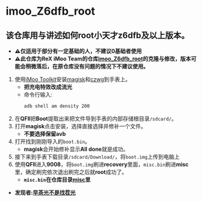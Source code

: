 # imoo_Z6dfb_root
## 该仓库用与讲述如何root小天才z6dfb及以上版本。

- **⚠仅适用于部分有一定基础的人，不建议0基础者使用**
- **⚠此仓库为ReX iMoo Team的仓库[imoo_Z6dfb_root](https://github.com/ReX-iMoo-Team/imoo_Z6dfb_root/)的克隆与修改，版本可能会稍微落后，在原仓库没有问题的情况下不建议使用。**

1. 使用[iMoo Toolkit](https://github.com/ReX-iMoo-Team/iMoo-Toolkit)安装[magisk](https://github.com/topjohnwu/Magisk/releases/tag/v23.0)和[czwg](https://github.com/ReX-iMoo-Team/imoo_Z6dfb_root/tree/main/apks/czwg_145984.apk)到手表上。
   - **把充电特效改成流光**
   - 命令行输入: 
       ```sh
       adb shell am density 200
       ```
2. 在**QFIl**把**Boot**提取出来把文件导到手表的内部存储根目录`/sdcard/`。
3. 打开**magisk**点击安装，选择直接选择并修补一个文件。
   - **不要选择保留avb**
4. 打开找到刚刚导入的`boot.bin`。
   - **magisk**会开始修补显示**All done**就是成功。
5. 接下来到手表下载目录`/sdcard/Download/`，将`boot.img`上传到电脑上
6. 使用**QFIl**进入**9008**，将`boot.img`刷进**recovery**里面，`misc.bin`刷进**misc**里，确定刷完依次退出刷完之后就**root**成功了。
   - **`misc.bin`在仓库目录[misc](https://github.com/jwy2008/imoo_Z6dfb_root/tree/main/misc)里**

- **发现者:[早茶光不是找茬光](https://space.bilibili.com/1268760897)**
